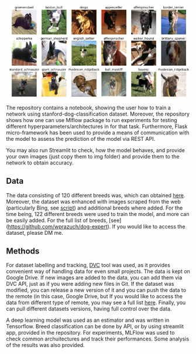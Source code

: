 
![Alt text](static/stanford_dogs.png)

The repository contains a notebook, showing the user how to train a network using stanford-dog-classification dataset. Moreover, the repository shows how one can use Mlflow package to run experiments for testing different hyperparameters/architectures in for that task. Furthermore, Flask micro-framework has been used to provide a means of communication with the model to assess the prediction of the model via REST API.

You may also run Streamlit to check, how the model behaves, and provide your own images (just copy them to img folder) and provide them to the network to obtain accuracy.

## Data

The data consisting of 120 different breeds was, which can obtained [here](https://www.kaggle.com/c/dog-breed-identification). Moreover, the dataset was enhanced with images scraped from the web (particularly Bing, see [script](https://gist.github.com/SellersEvan/420aa58176e6aed3b043b034f010f2d5)) and additional breeds where added. For the time being, 122 different breeds were used to train the model, and more can be easily added. For the full list of breeds, [see] (https://github.com/wprazuch/dog-expert).  If you would like to access the dataset, please DM me.

## Methods
For dataset labelling and tracking, [DVC](https://dvc.org/) tool was used, as it provides convenient way of handling data for even small projects. The data is kept on Google Drive. If new images are added to the data, you can add them via DVC API, just as if you were adding new files in Git. If the dataset was modified, you can release a new version of it and you can push the data to the remote (in this case, Google Drive, but If you would like to access the data from different type of remote, you may see a full list [here](https://dvc.org/doc/command-reference/remote). Finally, you can pull different datasets versions, having full control over the data.

A deep learning model was used as an estimator and was written in Tensorflow. Breed classification can be done by API, or by using streamlit app, provided in the repository. For experiments, MLFlow was used to check common archuitectures and track their performances. Some analysis of the results was also provided.

